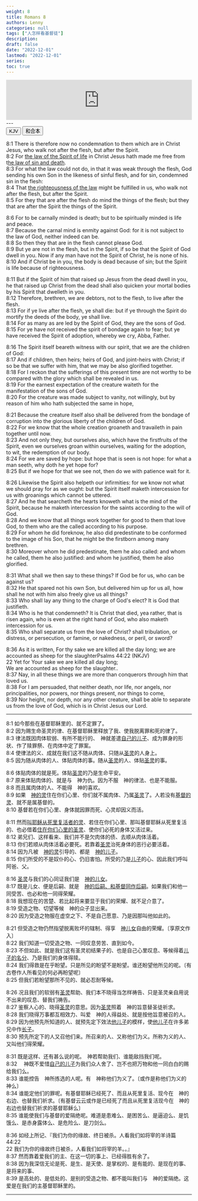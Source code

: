 ```yaml
---
weight: 8
title: Romans 8
authors: Lenny
categories: null
tags: ["人怎样看基督徒"]
description: 
draft: false
date: "2022-12-01"
lastmod: "2022-12-01"
series:
toc: true
---
```



<iframe src="https://www.esv.org/audio-player/romans+8/" style="border: 0; width: 100%; height: 109px;"></iframe>
<!--more-->
---

<!-- Tab links -->
<div class="tab">
  <button class="tablinks active" onclick="tablabel(event, 'english')">KJV</button>
  <button class="tablinks" onclick="tablabel(event, 'chinese')">和合本</button>
</div>

<!-- Tab content -->
<div id="english" class="tabcontent" style="display:block">

8:1 There is therefore now no condemnation to them which are <a class = "blue">in Christ Jesus</a>, who walk not after the flesh, but after the Spirit.  
8:2 For <u class = "red"><a class = "lemon">the law of the Spirit of life</a></u> <a class = "blue">in Christ Jesus</a> hath made me free from t<u class = "red"><a class = "lemon">he law of sin and death</a></u>.  
8:3 For what the law could not do, in that it was weak through the flesh, God sending his own Son in the likeness of sinful flesh, and for sin, condemned sin in the flesh:  
8:4 That <u class = "red"><a class = "lemon">the righteousness of the law</a></u> might be fulfilled in us, who walk not after the flesh, but after the Spirit.  
8:5 For they that are after the flesh do mind the things of the flesh; but they that are after the Spirit the things of the Spirit.  

8:6 For to be carnally minded is death; but to be spiritually minded is life and peace.  
8:7 Because the carnal mind is enmity against God: for it is not subject to the law of God, neither indeed can be.  
8:8 So then they that are in the flesh cannot please God.  
8:9 But ye are not in the flesh, but in the Spirit, if so be that the Spirit of God dwell in you. Now if any man have not the Spirit of Christ, he is none of his.  
8:10 And if Christ be in you, the body is dead because of sin; but the Spirit is life because of righteousness.  

8:11 But if the Spirit of him that raised up Jesus from the dead dwell in you, he that raised up Christ from the dead shall also quicken your mortal bodies by his Spirit that dwelleth in you.  
8:12 Therefore, brethren, we are debtors, not to the flesh, to live after the flesh.  
8:13 For if ye live after the flesh, ye shall die: but if ye through the Spirit do mortify the deeds of the body, ye shall live.  
8:14 For as many as are led by the Spirit of God, they are the sons of God.  
8:15 For ye have not received the spirit of bondage again to fear; but ye have received the Spirit of adoption, whereby we cry, Abba, Father.  

8:16 The Spirit itself beareth witness with our spirit, that we are the children of God:  
8:17 And if children, then heirs; heirs of God, and joint-heirs with Christ; if so be that we suffer with him, that we may <a class = "blue">be also glorified</a> together.  
8:18 For I reckon that the sufferings of this present time are not worthy to be compared with <a class = "blue">the glory</a> which shall be revealed in us.  
8:19 For the earnest expectation of the creature waiteth for the manifestation of the sons of God.  
8:20 For the creature was made subject to vanity, not willingly, but by reason of him who hath subjected the same in hope,  

8:21 Because the creature itself also shall be delivered from the bondage of corruption into <a class = "blue">the glorious liberty</a> of the children of God.  
8:22 For we know that the whole creation groaneth and travaileth in pain together until now.  
8:23 And not only they, but ourselves also, which have the firstfruits of the Spirit, even we ourselves groan within ourselves, waiting for the adoption, to wit, the redemption of our body.  
8:24 For we are saved by hope: but hope that is seen is not hope: for what a man seeth, why doth he yet hope for?  
8:25 But if we hope for that we see not, then do we with patience wait for it.  

8:26 Likewise the Spirit also helpeth our infirmities: for we know not what we should pray for as we ought: but the Spirit itself maketh intercession for us with groanings which cannot be uttered.  
8:27 And he that searcheth the hearts knoweth what is the mind of the Spirit, because he maketh intercession for the saints according to the will of God.  
8:28 And we know that all things work together for good to them that love God, to them who are the called according to his purpose.  
8:29 For whom he did foreknow, he also did predestinate to be conformed to the image of his Son, that he might be the firstborn among many brethren.  
8:30 Moreover whom he did predestinate, them he also called: and whom he called, them he also justified: and whom he justified, them he also <a class = "blue">glorified</a>.  

8:31 What shall we then say to these things? If God be for us, who can be against us?  
8:32 He that spared not his own Son, but delivered him up for us all, how shall he not with him also freely give us all things?  
8:33 Who shall lay any thing to the charge of God's elect? It is God that justifieth.  
8:34 Who is he that condemneth? It is Christ that died, yea rather, that is risen again, who is even at the right hand of God, who also maketh intercession for us.  
8:35 Who shall separate us from the love of Christ? shall tribulation, or distress, or persecution, or famine, or nakedness, or peril, or sword?  

8:36 As it is written, For thy sake we are killed all the day long; we are accounted as sheep for the slaughter<label for="" class="margin-toggle sidenote-number"></label><span class="sidenote">Psalms 44:22 (NKJV)
<br>22 Yet for Your sake we are killed all day long;
<br>We are accounted as sheep for the slaughter.</span>.  
8:37 Nay, in all these things we are more than conquerors through him that loved us.  
8:38 For I am persuaded, that neither death, nor life, nor angels, nor principalities, nor powers, nor things present, nor things to come,  
8:39 Nor height, nor depth, nor any other creature, shall be able to separate us from the love of God, which is <a class = "blue">in Christ Jesus</a> our Lord.  
</div>

---
<div id="chinese" class="tabcontent">

8:1 如今那些在基督耶稣里的、就不定罪了。  
8:2 因为赐生命圣灵的律、在基督耶稣里释放了我、使我脱离罪和死的律了。  
8:3 律法既因肉体软弱、有所不能行的、　神就差遣<u class = "red"><a class = "blue">自己的儿子</a></u>、成为罪身的形状、作了赎罪祭、在肉体中定了罪案。  
8:4 使律法的义、成就在我们这不随从肉体、只随从<u class = "red"><a class = "lemon">圣灵</a></u>的人身上。  
8:5 因为随从肉体的人、体贴肉体的事。随从<u class = "red"><a class = "lemon">圣灵</a></u>的人、体贴<u class = "red"><a class = "lemon">圣灵</a></u>的事。  

8:6 体贴肉体的就是死。体贴<u class = "red"><a class = "lemon">圣灵</a></u>的乃是生命平安。  
8:7 原来体贴肉体的、就是与　神为仇。因为不服　神的律法、也是不能服。  
8:8 而且属肉体的人、不能得　神的喜欢。  
8:9 如果　<u class = "red"><a class = "lemon">神的灵</a></u><a class = "blue">住在你们心里</a>、你们就不属肉体、乃属<u class = "red"><a class = "lemon">圣灵</a></u>了。人若没有<u class = "red"><a class = "lemon">基督的灵</a></u>、就不是属基督的。  
8:10 <a class = "blue">基督若在你们心里</a>、身体就因罪而死、心灵却因义而活。  

8:11 然而<u class = "red"><a class = "lemon">叫耶稣从死里复活者的灵</a></u>、若<a class = "blue">住在你们心里</a>、那叫基督耶稣从死里复活的、也必借着<u class = "red"><a class = "lemon">住在你们心里的圣灵</a></u>、使你们必死的身体又活过来。  
8:12 弟兄们、这样看来、我们并不是欠肉体的债、去顺从肉体活着。  
8:13 你们若顺从肉体活着必要死。若靠着<u class = "red"><a class = "lemon">圣灵</a></u>治死身体的恶行必要活着。  
8:14 因为凡被　<u class = "red"><a class = "lemon">神的灵</a></u>引导的、都是　<u class = "red">神的儿子</u>。  
8:15 你们所受的不是奴仆的心、仍旧害怕。所受的乃是<u class = "red">儿子</u>的心、因此我们呼叫阿爸、父。  

8:16 <u class = "red"><a class = "lemon">圣灵</a></u>与我们的心同证我们是　<u class = "red">神的儿女</u>。  
8:17 既是儿女、便是后嗣、就是　<u class = "red">神的后嗣、和基督同作后嗣</u>。如果我们和他一同受苦、也必和他一同得荣耀。  
8:18 我想现在的苦楚、若比起将来要显于我们的荣耀、就不足介意了。  
8:19 受造之物、切望等候　神的众子显出来。  
8:20 因为受造之物服在虚空之下、不是自己愿意、乃是因那叫他如此的。  

8:21 但受造之物仍然指望脱离败坏的辖制、得享　<u class = "red">神儿女</u>自由的荣耀。〔享原文作入〕  
8:22 我们知道一切受造之物、一同叹息劳苦、直到如今。  
8:23 不但如此、就是我们这有圣灵初结果子的、也是自己心里叹息、等候得着<u class = "red">儿子的名分</u>、乃是我们的身体得赎。  
8:24 我们得救是在乎盼望。只是所见的盼望不是盼望。谁还盼望他所见的呢。〔有古卷作人所看见的何必再盼望呢〕  
8:25 但我们若盼望那所不见的、就必忍耐等候。  

8:26 况且我们的软弱有<u class = "red"><a class = "lemon">圣灵</a></u>帮助、我们本不晓得当怎样祷告、只是圣灵亲自用说不出来的叹息、替我们祷告。  
8:27 鉴察人心的、晓得<u class = "red"><a class = "lemon">圣灵</a></u>的意思。因为<u class = "red"><a class = "lemon">圣灵</a></u>照着　神的旨意替圣徒祈求。  
8:28 我们晓得万事都互相效力、叫爱　神的人得益处、就是按他旨意被召的人。  
8:29 因为他预先所知道的人、就预先定下效法<u class = "red">他儿子</u>的模样，使<u class = "red">他儿子</u>在许多弟兄中作<u class = "red">长子</u>。  
8:30 预先所定下的人又召他们来。所召来的人、又称他们为义。所称为义的人、又叫他们得荣耀。  

8:31 既是这样、还有甚么说的呢。　神若帮助我们、谁能敌挡我们呢。  
8:32 　神既不爱惜<u class = "red">自己的儿子</u>为我们众人舍了、岂不也把万物和他一同白白的赐给我们么。  
8:33 谁能控告　神所拣选的人呢。有　神称他们为义了。〔或作是称他们为义的　神么〕  
8:34 谁能定他们的罪呢。有基督耶稣已经死了、而且从死里复活、现今在　神的右边、也替我们祈求。〔有基督云云或作是已经死了而且从死里复活现今在　神的右边也替我们祈求的基督耶稣么〕  
8:35 谁能使我们与基督的爱隔绝呢。难道是患难么、是困苦么、是逼迫么、是饥饿么、是赤身露体么、是危险么、是刀剑么。  

8:36 如经上所记、『我们为你的缘故、终日被杀。人看我们如将宰的羊<label for="" class="margin-toggle sidenote-number"></label><span class="sidenote">诗篇 44:22
<br>22 我们为你的缘故终日被杀，人看我们如将宰的羊。</span>。』  
8:37 然而靠着爱我们的主、在这一切的事上、已经得胜有余了。  
8:38 因为我深信无论是死、是生、是天使、是掌权的、是有能的、是现在的事、是将来的事、  
8:39 是高处的、是低处的、是别的受造之物、都不能叫我们与　神的爱隔绝。这爱是在我们的主基督耶稣里的。  
</div>


---


